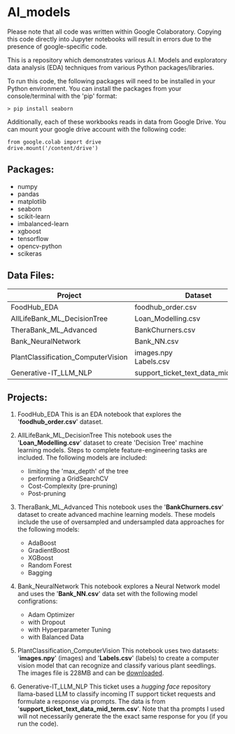 # AI_models
Please note that all code was written within Google Colaboratory. Copying this code directly into 
Jupyter notebooks will result in errors due to the presence of google-specific code.

This is a repository which demonstrates various A.I. Models and exploratory data analysis (EDA) 
techniques from various Python packages/libraries.

To run this code, the following packages will need to be installed in your Python environment. You can 
install the packages from your console/terminal with the 'pip' format:

`> pip install seaborn`

Additionally, each of these workbooks reads in data from Google Drive. You can mount your google drive
account with the following code:

`from google.colab import drive`<br>
`drive.mount('/content/drive')`


## Packages:
* numpy
* pandas
* matplotlib
* seaborn
* scikit-learn
* imbalanced-learn
* xgboost
* tensorflow
* opencv-python
* scikeras


## Data Files:
|Project                           |Dataset                              |
|----------------------------------|-------------------------------------|
|FoodHub_EDA                       |foodhub_order.csv                    |
|AllLifeBank_ML_DecisionTree       |Loan_Modelling.csv                   |
|TheraBank_ML_Advanced             |BankChurners.csv                     |
|Bank_NeuralNetwork                |Bank_NN.csv                          |
|PlantClassification_ComputerVision|images.npy<br>Labels.csv             |
|Generative-IT_LLM_NLP             |support_ticket_text_data_mid_term.csv|

## Projects:

1. FoodHub_EDA
   This is an EDA notebook that explores the '**foodhub_order.csv**' dataset.

2. AllLifeBank_ML_DecisionTree
   This notebook uses the '**Loan_Modelling.csv**' dataset to create 'Decision Tree' machine learning models.
   Steps to complete feature-engineering tasks are included. The following models are included:
   - limiting the 'max_depth' of the tree
   - performing a GridSearchCV
   - Cost-Complexity (pre-pruning)
   - Post-pruning

3. TheraBank_ML_Advanced
   This notebook uses the '**BankChurners.csv**' dataset to create advanced machine learning models. These models
   include the use of oversampled and undersampled data approaches for the following models:
   - AdaBoost
   - GradientBoost
   - XGBoost
   - Random Forest
   - Bagging

4. Bank_NeuralNetwork
   This notebook explores a Neural Network model and uses the '**Bank_NN.csv**' data set with the following model
   configrations:
   - Adam Optimizer
   - with Dropout
   - with Hyperparameter Tuning
   - with Balanced Data

5. PlantClassification_ComputerVision
   This notebook uses two datasets: '**images.npy**' (images) and '**Labels.csv**' (labels) to create a computer vision
   model that can recognize and classify various plant seedlings. The images file is 228MB and can be [downloaded](https://drive.google.com/file/d/1BvvbCH9oMWDnZBuOwUpSKk7QWXn_7uGF/view?usp=sharing).

7. Generative-IT_LLM_NLP
   This ticket uses a *hugging face* repository llama-based LLM to classify incoming IT support ticket requests
   and formulate a response via prompts. The data is from '**support_ticket_text_data_mid_term.csv**'. Note that tha
   prompts I used will not necessarily generate the the exact same response for you (if you run the code).
   

   
    
